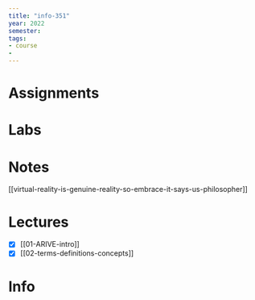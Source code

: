 ```yaml
---
title: "info-351"
year: 2022
semester: 
tags: 
- course
- 
---
```

# Assignments

# Labs

# Notes
[[virtual-reality-is-genuine-reality-so-embrace-it-says-us-philosopher]]

# Lectures
- [x] [[01-ARIVE-intro]]
- [x] [[02-terms-definitions-concepts]]

# Info

